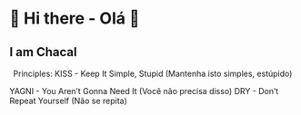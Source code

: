 # 👋 Hi there - Olá 👋
## I am Chacal

<p align="center">
Principles:
KISS - Keep It Simple, Stupid (Mantenha isto simples, estúpido)</p>
YAGNI - You Aren’t Gonna Need It (Você não precisa disso)
DRY - Don’t Repeat Yourself (Não se repita)
</p>




<!--
**chclxds/chclxds** is a ✨ _special_ ✨ repository because its `README.md` (this file) appears on your GitHub profile.

Here are some ideas to get you started:

- 🔭 I’m currently working on ...
- 🌱 I’m currently learning ...
- 👯 I’m looking to collaborate on ...
- 🤔 I’m looking for help with ...
- 💬 Ask me about ...
- 📫 How to reach me: ...
- 😄 Pronouns: ...
- ⚡ Fun fact: ...
-->
